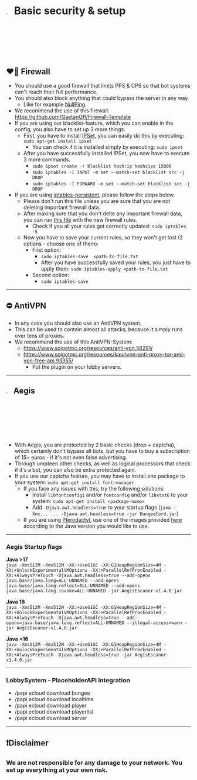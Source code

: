 # <img src="https://cdn.discordapp.com/emojis/766567803330887690.webp?size=96&quality=lossless" width="3%"> <b>Basic security & setup</b>

## <b>❤️‍🔥 Firewall</b>
 - You should use a good firewall that limits PPS & CPS so that bot systems can't reach their full performance.
 - You should also block anything that could bypass the server in any way.
   - Like for example [NullPing](https://www.spigotmc.org/wiki/firewall-guide/).
 - We recommend the use of this firewall: https://github.com/GaetanOff/Firewall-Template
 - If you are using our blacklist-feature, which you can enable in the config, you also have to set up 3 more things.
   - First, you have to install [IPSet](https://confluence.jaytaala.com/display/TKB/Using+ipset+to+block+IP+addresses+-+firewall), you can easily do this by executing: `sudo apt-get install ipset`
     - You can check if it is installed simply by executing: `sudo ipset`
   - After you have successfully installed IPSet, you now have to execute 3 more commands.
     - `sudo ipset create -! blacklist hash:ip hashsize 15000`
     - `sudo iptables -I INPUT -m set --match-set blacklist src -j DROP`
     - `sudo iptables -I FORWARD -m set --match-set blacklist src -j DROP`
 - If you are using [iptables-persistent](https://www.thomas-krenn.com/en/wiki/Saving_Iptables_Firewall_Rules_Permanently), please follow the steps below.
   - Please don't run this file unless you are sure that you are not deleting important firewall data.
   - After making sure that you don't delte any important firewall data, you can run [this file](https://github.com/GaetanOff/Firewall-Template/blob/master/rules) with the new firewall rules.
     - Check if you all your rules got correctly updated: `sudo iptables -S`
   - Now you have to save your current rules, so they won't get lost (2 options - choose one of them):
     - First option:
       - `sudo iptables-save  <path-to-file.txt`
       - After you have successfully saved your rules, you just have to apply them: `sudo iptables-apply <path-to-file.txt`
     - Second option:
       - `sudo iptables-save`

<hr>

## <b>⛔ AntiVPN</b>
 - In any case you should also use an AntiVPN system.
 - This can be used to contain almost all attacks, because it simply runs over tens of proxies.
 - We recommend the use of this AntiVPN-System:
   - https://www.spigotmc.org/resources/anti-vpn.58291/
   - https://www.spigotmc.org/resources/kaurivpn-anti-proxy-tor-and-vpn-free-api.93355/
     - Put the plugin on your lobby servers.
       
<hr>

## <img src="https://cdn.discordapp.com/emojis/766676779049418762.webp?size=96&quality=lossless" width="3%"> <b> Aegis</b>
 - With Aegis, you are protected by 2 basic checks (drop + captcha), which certainly don't bypass all bots, but you have to buy a subscription of 15+ euros - if it's not even false advertising.
 - Through umpteen other checks, as well as logical processors that check if it's a bot, you can also be extra protected again.
 - If you use our captcha feature, you may have to install one package to your system: `sudo apt-get install font-manager`
   - If you face any issues with this, try the following solutions:
     - Install `libfontconfig1` and/or `fontconfig` and/or `libxtst6` to your system: `sudo apt-get install <package-name>`
     - Add `-Djava.awt.headless=true` to your startup flags (`java -Xmx... ... -Djava.awt.headless=true -jar BungeeCord.jar`)
   - If you are using [Pterodactyl](https://pterodactyl.io/), use one of the images provided [here](https://github.com/AktiCube/containers) according to the Java version you would like to use.

<hr>

### Aegis Startup flags
<b>Java >17</b><br>
`java -Xms512M -Xmx512M -XX:+UseG1GC -XX:G1HeapRegionSize=4M -XX:+UnlockExperimentalVMOptions -XX:+ParallelRefProcEnabled -XX:+AlwaysPreTouch -Djava.awt.headless=true --add-opens java.base/java.lang=ALL-UNNAMED --add-opens java.base/java.lang.reflect=ALL-UNNAMED --add-opens java.base/java.lang.invoke=ALL-UNNAMED -jar AegisEscanor-v1.4.0.jar`

<b>Java 16</b><br>
`java -Xms512M -Xmx512M -XX:+UseG1GC -XX:G1HeapRegionSize=4M -XX:+UnlockExperimentalVMOptions -XX:+ParallelRefProcEnabled -XX:+AlwaysPreTouch -Djava.awt.headless=true --add-opens=java.base/java.lang.reflect=ALL-UNNAMED --illegal-access=warn -jar AegisEscanor-v1.4.0.jar`

<b>Java <16</b><br>
`java -Xms512M -Xmx512M -XX:+UseG1GC -XX:G1HeapRegionSize=4M -XX:+UnlockExperimentalVMOptions -XX:+ParallelRefProcEnabled -XX:+AlwaysPreTouch -Djava.awt.headless=true -jar AegisEscanor-v1.4.0.jar`
       
<hr>

 ### LobbySystem - PlaceholderAPI Integration
  - /papi ecloud download bungee
  - /papi ecloud download localtime
  - /papi ecloud download player
  - /papi ecloud download playerlist
  - /papi ecloud download server

<hr>

## <b>❗Disclaimer</b>
### We are not responsible for any damage to your network. You set up everything at your own risk. 
